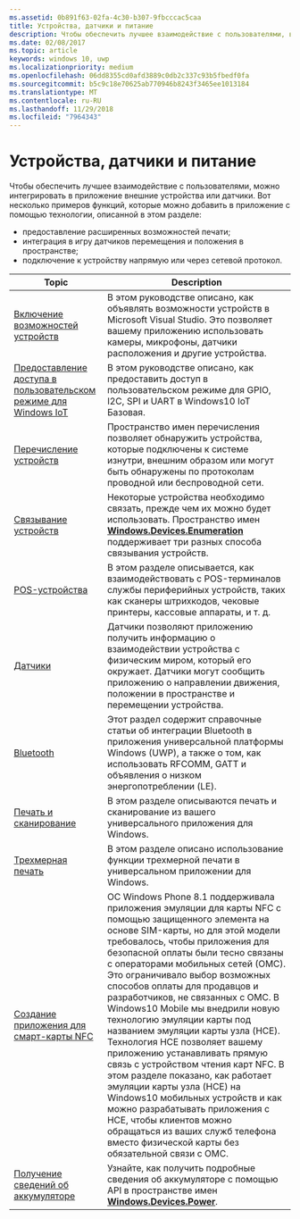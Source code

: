```yaml
---
ms.assetid: 0b891f63-02fa-4c30-b307-9fbcccac5caa
title: Устройства, датчики и питание
description: Чтобы обеспечить лучшее взаимодействие с пользователями, возможно, потребуется интегрировать в приложение внешние устройства или датчики.
ms.date: 02/08/2017
ms.topic: article
keywords: windows 10, uwp
ms.localizationpriority: medium
ms.openlocfilehash: 06dd8355cd0afd3889c0db2c337c93b5fbedf0fa
ms.sourcegitcommit: b5c9c18e70625ab770946b8243f3465ee1013184
ms.translationtype: MT
ms.contentlocale: ru-RU
ms.lasthandoff: 11/29/2018
ms.locfileid: "7964343"
---
```

# <a name="devices-sensors-and-power"></a>Устройства, датчики и питание


Чтобы обеспечить лучшее взаимодействие с пользователями, можно интегрировать в приложение внешние устройства или датчики. Вот несколько примеров функций, которые можно добавить в приложение с помощью технологии, описанной в этом разделе:

-   предоставление расширенных возможностей печати;
-   интеграция в игру датчиков перемещения и положения в пространстве;
-   подключение к устройству напрямую или через сетевой протокол.

| Topic | Description |
|-------|-------------|
| [Включение возможностей устройств](enable-device-capabilities.md) | В этом руководстве описано, как объявлять возможности устройств в Microsoft Visual Studio. Это позволяет вашему приложению использовать камеры, микрофоны, датчики расположения и другие устройства. | 
| [Предоставление доступа в пользовательском режиме для Windows IoT](enable-usermode-access.md) | В этом руководстве описано, как предоставить доступ в пользовательском режиме для GPIO, I2C, SPI и UART в Windows10 IoT Базовая. |
| [Перечисление устройств](enumerate-devices.md) | Пространство имен перечисления позволяет обнаружить устройства, которые подключены к системе изнутри, внешним образом или могут быть обнаружены по протоколам проводной или беспроводной сети. |
| [Связывание устройств](pair-devices.md) | Некоторые устройства необходимо связать, прежде чем их можно будет использовать. Пространство имен [<strong>Windows.Devices.Enumeration</strong>](https://msdn.microsoft.com/library/windows/apps/BR225459) поддерживает три разных способа связывания устройств. |
| [POS-устройства](point-of-service.md) | В этом разделе описывается, как взаимодействовать с POS-терминалов службы периферийных устройств, таких как сканеры штрихкодов, чековые принтеры, кассовые аппараты, и т. д. | 
| [Датчики](sensors.md) | Датчики позволяют приложению получить информацию о взаимодействии устройства с физическим миром, который его окружает. Датчики могут сообщить приложению о направлении движения, положении в пространстве и перемещении устройства. |
| [Bluetooth](bluetooth.md) | Этот раздел содержит справочные статьи об интеграции Bluetooth в приложения универсальной платформы Windows (UWP), а также о том, как использовать RFCOMM, GATT и объявления о низком энергопотреблении (LE). | 
| [Печать и сканирование](printing-and-scanning.md) | В этом разделе описываются печать и сканирование из вашего универсального приложения для Windows. | 
| [Трехмерная печать](3d-printing.md) | В этом разделе описано использование функции трехмерной печати в универсальном приложении для Windows. |
| [Создание приложения для смарт-карты NFC](host-card-emulation.md) | ОС Windows Phone 8.1 поддерживала приложения эмуляции для карты NFC с помощью защищенного элемента на основе SIM-карты, но для этой модели требовалось, чтобы приложения для безопасной оплаты были тесно связаны с операторами мобильных сетей (ОМС). Это ограничивало выбор возможных способов оплаты для продавцов и разработчиков, не связанных с ОМС. В Windows10 Mobile мы внедрили новую технологию эмуляции карты под названием эмуляции карты узла (HCE). Технология HCE позволяет вашему приложению устанавливать прямую связь с устройством чтения карт NFC. В этом разделе показано, как работает эмуляции карты узла (HCE) на Windows10 мобильных устройств и как можно разрабатывать приложения с HCE, чтобы клиентов можно обращаться из ваших служб телефона вместо физической карты без обязательной связи с ОМС. |
| [Получение сведений об аккумуляторе](get-battery-info.md) | Узнайте, как получить подробные сведения об аккумуляторе с помощью API в пространстве имен [<strong>Windows.Devices.Power</strong>](https://msdn.microsoft.com/library/windows/apps/Dn895017). |

